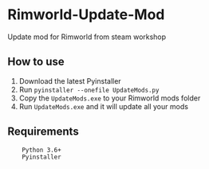 # Rimworld-Update-Mod
Update mod for Rimworld from steam workshop

## How to use
1. Download the latest Pyinstaller
2. Run `pyinstaller --onefile UpdateMods.py`
3. Copy the `UpdateMods.exe` to your Rimworld mods folder
4. Run `UpdateMods.exe` and it will update all your mods

## Requirements
```
    Python 3.6+
    Pyinstaller
```
